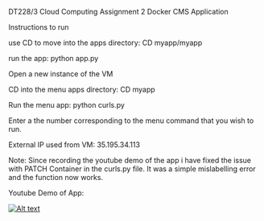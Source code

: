 DT228/3 Cloud Computing Assignment 2 
Docker CMS Application

Instructions to run

use CD to move into the apps directory:
CD myapp/myapp

run the app:
python app.py

Open a new instance of the VM

CD into the menu apps directory:
CD myapp

Run the menu app:
python curls.py

Enter a the number corresponding to the menu command that you wish to run.

External IP used from VM: 35.195.34.113 

Note: Since recording the youtube demo of the app i have fixed the issue with PATCH Container in the curls.py file. It was a simple mislabelling error and the function now works.

Youtube Demo of App:







[![Alt text](https://img.youtube.com/vi/wUm7XXWV8-4/0.jpg)](https://www.youtube.com/watch?v=wUm7XXWV8-4&feature=youtu.be)
